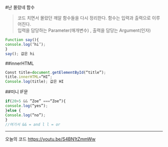 #난 몰랐네 함수 
>코드 치면서 몰랐던 깨알 함수들을 다시 정리한다.
함수는 입력과 출력으로 이루어진다.<br>
입력을 담당하는 Parameter(매개변수) , 출력을 담당는 Argument(인자)
```javascript
Function say(){
console.log(‘hi’);
}
say(); 값은 hi
```

##innerHTML
```javascript
Const title=document.getElementById(“title”);
title.innerHTML=“HI”;
Console.log(title); 값은 HI
```

##미니 IF문
```javascript
if(20>5 && ”Zoe” ===“Zoe”){
console.log(“yes”);
}else {
Console.log(“no”);
}
//여기서 && = and l l = or
```

---
오늘의 코드
<https://youtu.be/S4BN1tZmmWw>



